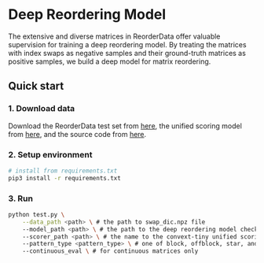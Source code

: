 # Deep Reordering Model

The extensive and diverse matrices in ReorderData offer valuable supervision for training a deep reordering model. 
By treating the matrices with index swaps as negative samples and their ground-truth matrices as positive samples, we build a deep model for matrix reordering.

## Quick start

### 1. Download data

Download the ReorderData test set from [here](https://huggingface.co/datasets/reorderdata/ReorderData), the unified scoring model from [here](https://huggingface.co/reorderdata/unified_scoring_model), and the source code from [here](https://github.com/reorderdata/reorderdata_code/reordering). 

### 2. Setup environment

```bash
# install from requirements.txt
pip3 install -r requirements.txt
```
### 3. Run

```bash
python test.py \
    --data_path <path> \ # the path to swap_dic.npz file
    --model_path <path> \ # the path to the deep reordering model checkpoint
    --scorer_path <path> \ # the name to the convext-tiny unified scoring model checkpoint
    --pattern_type <pattern_type> \ # one of block, offblock, star, and band
    --continuous_eval \ # for continuous matrices only
```